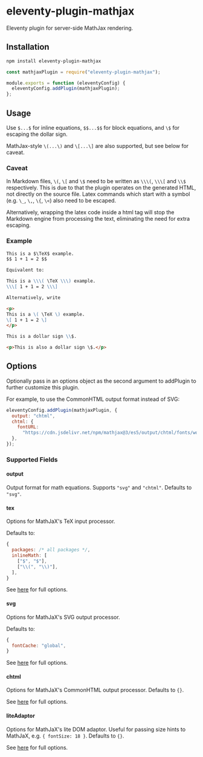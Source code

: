 # eleventy-plugin-mathjax

Eleventy plugin for server-side MathJax rendering.

## Installation

```sh
npm install eleventy-plugin-mathjax
```

```js
const mathjaxPlugin = require("eleventy-plugin-mathjax");

module.exports = function (eleventyConfig) {
  eleventyConfig.addPlugin(mathjaxPlugin);
};
```

## Usage

Use `$...$` for inline equations, `$$...$$` for block equations,
and `\$` for escaping the dollar sign.

MathJax-style `\(...\)` and `\[...\]` are also supported,
but see below for caveat.

### Caveat

In Markdown files, `\(`, `\[` and `\$` need to be written as `\\\(`, `\\\[` and `\\$` respectively.
This is due to that the plugin operates on the generated HTML, not directly on the source file.
Latex commands which start with a symbol (e.g. `\_`, `\,`, `\{`, `\<`) also need to be escaped.

Alternatively, wrapping the latex code inside a html tag will stop the Markdown engine from processing the text,
eliminating the need for extra escaping.

### Example

```md
This is a $\TeX$ example.
$$ 1 + 1 = 2 $$

Equivalent to:

This is a \\\( \TeX \\\) example.
\\\[ 1 + 1 = 2 \\\]

Alternatively, write

<p>
This is a \( \TeX \) example.
\[ 1 + 1 = 2 \]
</p>

This is a dollar sign \\$.

<p>This is also a dollar sign \$.</p>
```

## Options

Optionally pass in an options object as the second argument to addPlugin to further customize this plugin.

For example, to use the CommonHTML output format instead of SVG:

```js
eleventyConfig.addPlugin(mathjaxPlugin, {
  output: "chtml",
  chtml: {
    fontURL:
      "https://cdn.jsdelivr.net/npm/mathjax@3/es5/output/chtml/fonts/woff-v2",
  },
});
```

### Supported Fields

#### output

Output format for math equations. Supports `"svg"` and `"chtml"`. Defaults to `"svg"`.

#### tex

Options for MathJaX's TeX input processor.

Defaults to:

```js
{
  packages: /* all packages */,
  inlineMath: [
    ["$", "$"],
    ["\\(", "\\)"],
  ],
}
```

See [here](https://docs.mathjax.org/en/latest/options/input/tex.html) for full options.

#### svg

Options for MathJaX's SVG output processor.

Defaults to:

```js
{
  fontCache: "global",
}
```

See [here](https://docs.mathjax.org/en/latest/options/output/svg.html) for full options.

#### chtml

Options for MathJaX's CommonHTML output processor. Defaults to `{}`.

See [here](https://docs.mathjax.org/en/latest/options/output/chtml.html) for full options.

#### liteAdaptor

Options for MathJaX's lite DOM adaptor. Useful for passing size hints to MathJaX, e.g. `{ fontSize: 18 }`. Defaults to `{}`.

See [here](https://github.com/mathjax/MathJax-src/blob/master/ts/adaptors/liteAdaptor.ts) for full options.
